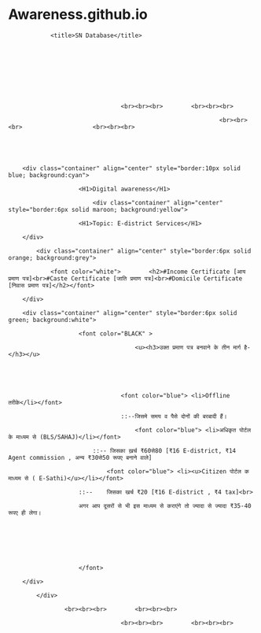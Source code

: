 # Awareness.github.io
<!DOCTYPE html>

<html>

<head>

				<title>SN Database</title>

</head>

<body><br><br><br>		<br><br><br>

				

							

									<br><br><br>		<br><br><br>	

																<br><br><br>					<br><br><br>	

								

			

		<div class="container" align="center" style="border:10px solid blue; background:cyan">

						<H1>Digital awareness</H1>

							<div class="container" align="center" style="border:6px solid maroon; background:yellow">

						<H1>Topic: E-district Services</H1>

		</div>

			<div class="container" align="center" style="border:6px solid orange; background:grey">

				<font color="white">		<h2>#Income Certificate [आय प्रमाण पत्र]<br>#Caste Certificate [जाति प्रमाण पत्र]<br>#Domicile Certificate [निवास प्रमाण पत्र]</h2></font>

		</div>

		<div class="container" align="center" style="border:6px solid green; background:white">

						<font color="BLACK" >

										<u><h3>उक्त प्रमाण पत्र बनवाने के तीन मार्ग है-</h3></u>

												

					

									<font color="blue">	<li>Offline तरीके</li></font>

									::--जिसमे समय व पैसे दोनों की बरबादी हैं।

										<font color="blue">	<li>अधिकृत पोर्टल के माध्यम से (BLS/SAHAJ)</li></font>

							::-- जिसका ख़र्च ₹60से80 [₹16 E-district, ₹14 Agent commission , अन्य ₹30से50 रूपए बनाने वाले]

								<font color="blue">	<li><u>Citizen पोर्टल क माध्यम से ( E-Sathi)</u></li></font>

						::--	जिसका खर्च ₹20 [₹16 E-district , ₹4 tax]<br>

						अगर आप दूसरों से भी इस माध्यम से कराएंगे तो ज्यादा से ज्यादा ₹35-40 रूपए ही लेगा।

					

					

						

						</font>

		</div>

			</div>

					<br><br><br>		<br><br><br>	

									<br><br><br>		<br><br><br>	

										

</body>

</html>
